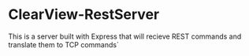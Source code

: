 # ClearView-RestServer
This is a server built with Express that will recieve 
REST commands and translate them to TCP commands`